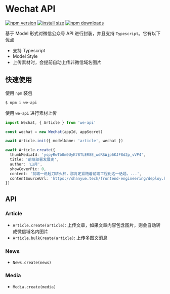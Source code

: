 # Wechat API

[![npm version](https://img.shields.io/npm/v/we-api.svg?style=flat-square)](https://www.npmjs.org/package/we-api)
[![install size](https://packagephobia.now.sh/badge?p=we-api)](https://packagephobia.now.sh/result?p=we-api)
[![npm downloads](https://img.shields.io/npm/dm/we-api.svg?style=flat-square)](http://npm-stat.com/charts.html?package=we-api)

基于 Model 形式对微信公众号 API 进行封装，并且支持 `Typescript`。它有以下优点

+ 支持 Typescript
+ Model Style
+ 上传素材时，会提前自动上传非微信域名图片

## 快速使用

使用 `npm` 装包

``` bash
$ npm i we-api
```

使用 `we-api` 进行素材上传

``` ts
import Wechat, { Article } from 'we-api'

const wechat = new Wechat(appId, appSecret)

await Article.init({ modelName: 'article', wechat })

await Article.create({
  thumbMediaId: 'yspyRwTb0m9UyK78TLER8E_wdRSWjp6KJF8d2p_vVP4',
  title: '前端部署发展史',
  author: '山月',
  showCoverPic: 0,
  content: '前端一说起刀耕火种，那肯定紧随着前端工程化这一话题。...',
  contentSourceUrl: 'https://shanyue.tech/frontend-engineering/deploy.html'
})
```

## API

### Article

+ `Article.create(article)`: 上传文章，如果文章内容包含图片，则会自动转成微信域名内图片
+ `Article.bulkCreate(article)`: 上传多图文消息

### News

+ `News.create(news)`

### Media

+ `Media.create(media)`

